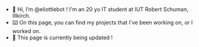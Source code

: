 * 👋 Hi, I’m @eliottlebot ! I'm an 20 yo IT student at IUT Robert Schuman, Illkirch.
* ⌨️ On this page, you can find my projects that I've been working on, or I worked on.
* 🚧 This page is currently being updated !
<!---
eliottlebot/eliottlebot is a ✨ special ✨ repository because its `README.md` (this file) appears on your GitHub profile.
You can click the Preview link to take a look at your changes.
--->
